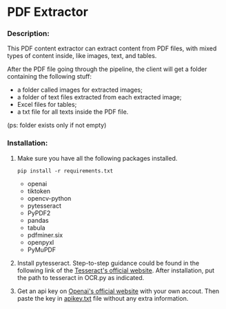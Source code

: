 # PDF Extractor

### Description:

This PDF content extractor can extract content from PDF files, 
with mixed types of content inside, like images, text, and tables. 

After the PDF file going through the pipeline, 
the client will get a folder containing the following stuff: 
- a folder called images for extracted images; 
- a folder of text files extracted from each extracted image; 
- Excel files for tables; 
- a txt file for all texts inside the PDF file.

(ps: folder exists only if not empty)


### Installation:
1. Make sure you have all the following packages installed.
   
   ```pip install -r requirements.txt```

    - openai
    - tiktoken
    - opencv-python
    - pytesseract
    - PyPDF2
    - pandas
    - tabula
    - pdfminer.six
    - openpyxl
    - PyMuPDF
2. Install pytesseract. Step-to-step guidance could be found 
in the following link of the [Tesseract's official website](https://tesseract-ocr.github.io/tessdoc/Installation.html).
After installation, put the path to tesseract in OCR.py as indicated.
3. Get an api key on [Openai's official website](https://platform.openai.com/account/api-keys) with your own accout. 
Then paste the key in [apikey.txt](apikey.txt) file without any extra information.

